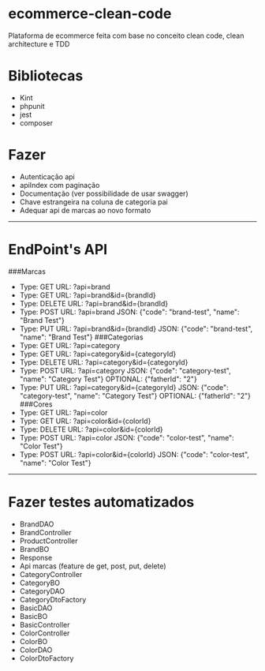 # ecommerce-clean-code
Plataforma de ecommerce feita com base no conceito clean code, clean architecture e TDD

# Bibliotecas
- Kint
- phpunit
- jest
- composer

# Fazer
- Autenticação api
- apiIndex com paginação
- Documentação (ver possibilidade de usar swagger)
- Chave estrangeira na coluna de categoria pai
- Adequar api de marcas ao novo formato

---
# EndPoint's API
###Marcas
  - Type: GET URL: ?api=brand
  - Type: GET URL: ?api=brand&id={brandId} 
  - Type: DELETE URL: ?api=brand&id={brandId} 
  - Type: POST URL: ?api=brand JSON: {"code": "brand-test", "name": "Brand Test"}
  - Type: PUT URL: ?api=brand&id={brandId} JSON: {"code": "brand-test", "name": "Brand Test"}
###Categorias
  - Type: GET URL: ?api=category
  - Type: GET URL: ?api=category&id={categoryId}
  - Type: DELETE URL: ?api=category&id={categoryId} 
  - Type: POST URL: ?api=category JSON: {"code": "category-test", "name": "Category Test"} OPTIONAL: {"fatherId": "2"}
  - Type: PUT URL: ?api=category&id={categoryId} JSON: {"code": "category-test", "name": "Category Test"} OPTIONAL: {"fatherId": "2"}
###Cores
  - Type: GET URL: ?api=color
  - Type: GET URL: ?api=color&id={colorId}
  - Type: DELETE URL: ?api=color&id={colorId}
  - Type: POST URL: ?api=color JSON: {"code": "color-test", "name": "Color Test"}
  - Type: POST URL: ?api=color&id={colorId} JSON: {"code": "color-test", "name": "Color Test"}

---
# Fazer testes automatizados
- BrandDAO
- BrandController
- ProductController
- BrandBO
- Response
- Api marcas (feature de get, post, put, delete)
- CategoryController
- CategoryBO
- CategoryDAO
- CategoryDtoFactory
- BasicDAO
- BasicBO
- BasicController
- ColorController
- ColorBO
- ColorDAO
- ColorDtoFactory